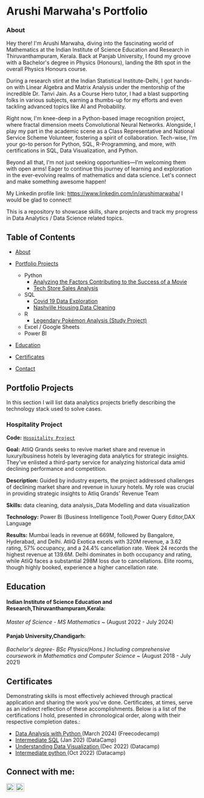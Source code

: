 # Arushi Marwaha's Portfolio
### About
Hey there! I'm Arushi Marwaha, diving into the fascinating world of Mathematics at the Indian Institute of Science Education and Research in Thiruvanthampuram, Kerala. Back at Panjab University, I found my groove with a Bachelor's degree in Physics (Honours), landing the 8th spot in the overall Physics Honours course.

During a research stint at the Indian Statistical Institute-Delhi, I got hands-on with Linear Algebra and Matrix Analysis under the mentorship of the incredible Dr. Tanvi Jain. As a Course Hero tutor, I had a blast supporting folks in various subjects, earning a thumbs-up for my efforts and even tackling advanced topics like AI and Probability.

Right now, I'm knee-deep in a Python-based image recognition project, where fractal dimension meets Convolutional Neural Networks. Alongside, I play my part in the academic scene as a Class Representative and National Service Scheme Volunteer, fostering a spirit of collaboration. Tech-wise, I'm your go-to person for Python, SQL, R-Programming, and more, with certifications in SQL, Data Visualization, and Python.

Beyond all that, I'm not just seeking opportunities—I'm welcoming them with open arms! Eager to continue this journey of learning and exploration in the ever-evolving realms of mathematics and data science. Let's connect and make something awesome happen!

My Linkedin profile link: https://www.linkedin.com/in/arushimarwaha/ 
I would be glad to connect!

This is a repository to showcase skills, share projects and track my progress in Data Analytics / Data Science related topics.

## Table of Contents
- [About]()
- [Portfolio Projects]()
  - Python
    - [Analyzing the Factors Contributing to the Success of a Movie]()
    - [Tech Store Sales Analysis]()  
  - SQL
    - [Covid 19 Data Exploration]()
    - [Nashville Housing Data Cleaning]()
  - R
    - [Legendary Pokémon Analysis (Study Project)]()
  - Excel / Google Sheets
  - Power BI
  


- [Education](https://github.com/tiannaparris/Data-Analysis-Portfolio/blob/main/README.md#education)  
- [Certificates](https://github.com/tiannaparris/Data-Analysis-Portfolio/blob/main/README.md#certificates)
- [Contact](https://github.com/tiannaparris/Data-Analysis-Portfolio/blob/main/README.md#contacts)
## Portfolio Projects
In this section I will list data analytics projects briefly describing the technology stack used to solve cases.

### Hospitality Project
**Code:** [`Hospitality Project`](https://github.com/ArushiMarwaha/Hospitality_Project_PowerBi)

**Goal:** AtliQ Grands seeks to revive market share and revenue in luxury/business hotels by leveraging data analytics for strategic insights. They've enlisted a third-party service for analyzing historical data amid declining performance and competition.

**Description:** Guided by industry experts, the project addressed challenges of declining market share and revenue in luxury hotels. My role was crucial in providing strategic insights to Atliq Grands' Revenue Team

**Skills:** data cleaning, data analysis,,Data Modelling and data visualization

**Technology:** Power Bi (Business Intelligence Tool),Power Query Editor,DAX Language

**Results:** Mumbai leads in revenue at 669M, followed by Bangalore, Hyderabad, and Delhi. AtliQ Exotica excels with 320M revenue, a 3.62 rating, 57% occupancy, and a 24.4% cancellation rate. Week 24 records the highest revenue at 139.6M. Delhi dominates in both occupancy and rating, while AtliQ faces a substantial 298M loss due to cancellations. Elite rooms, though highly booked, experience a higher cancellation rate.


## Education
#### Indian Institute of Science Education and Research,Thiruvanthampuram,Kerala: 
<i>Master of Science - MS Mathematics</i> ~
(August 2022 - July 2024)

#### Panjab University,Chandigarh:
<i>Bachelor's degree- BSc Physics(Hons.) Including comprehensive coursework in Mathematics and Computer Science</i> ~
(August 2018 - July 2021)

## Certificates

Demonstrating skills is most effectively achieved through practical application and sharing the work you've done. Certificates, at times, serve as an indirect reflection of these accomplishments. Below is a list of the certifications I hold, presented in chronological order, along with their respective completion dates.:
- [Data Analysis with Python ](https://freecodecamp.org/certification/arushimarwaha/data-analysis-with-python-v7) (March 2024) (Freecodecamp)
- [Intermediate SQL](https://www.coursera.org/account/accomplishments/verify/62LME4DV8CUV) (Jan 202) (DataCamp)
- [Understanding Data Visualization ](https://www.datacamp.com/statement-of-accomplishment/course/37739c9fe2bc7c1831dbf777e654bf4ffba101a5?share=true) (Dec 2022) (Datacamp)
- [Intermediate python ](https://www.datacamp.com/statement-of-accomplishment/course/bb2735995275bc88b8128af49184548e7351bab7?share=true) (Oct 2022) (Datacamp)

<h2> Connect with me:</h2>

[<img align="left" alt="JoshMadakor | LinkedIn" width="22px" src="https://cdn.jsdelivr.net/npm/simple-icons@v3/icons/linkedin.svg" />][linkedin]
[<img align="left" alt="JoshMadakor | Gmail" width="22px" src="https://cdn.jsdelivr.net/npm/simple-icons@v3/icons/gmail.svg" />][Gmail]

[Gmail]: arushimarwaha03@gmail.com
[linkedin]: https://www.linkedin.com/in/arushimarwaha/
